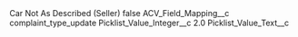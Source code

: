<?xml version="1.0" encoding="UTF-8"?>
<CustomMetadata xmlns="http://soap.sforce.com/2006/04/metadata" xmlns:xsi="http://www.w3.org/2001/XMLSchema-instance" xmlns:xsd="http://www.w3.org/2001/XMLSchema">
    <label>Car Not As Described (Seller)</label>
    <protected>false</protected>
    <values>
        <field>ACV_Field_Mapping__c</field>
        <value xsi:type="xsd:string">complaint_type_update</value>
    </values>
    <values>
        <field>Picklist_Value_Integer__c</field>
        <value xsi:type="xsd:double">2.0</value>
    </values>
    <values>
        <field>Picklist_Value_Text__c</field>
        <value xsi:nil="true"/>
    </values>
</CustomMetadata>
